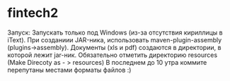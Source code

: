 # fintech2
Запуск:
Запускать только под Windows (из-за отсутствия кириллицы в iText).
При созданиии JAR-ника, использовать maven-plugin-assembly (plugins->assembly).
Документы (xls и pdf) создаются в директории, в которой лежит jar-ник.
Обязательно отметить директорию resources (Make Direcoty as - > resources)
В последнем до 10 утра коммите перепутаны местами форматы файлов :)